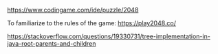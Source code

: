 https://www.codingame.com/ide/puzzle/2048

To familiarize to the rules of the game: https://play2048.co/

https://stackoverflow.com/questions/19330731/tree-implementation-in-java-root-parents-and-children